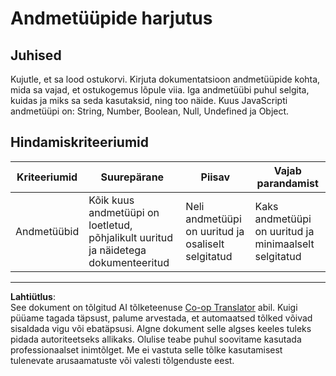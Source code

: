 <!--
CO_OP_TRANSLATOR_METADATA:
{
  "original_hash": "de0ec12c337394806425c7fd2f003b62",
  "translation_date": "2025-10-11T11:43:03+00:00",
  "source_file": "2-js-basics/1-data-types/assignment.md",
  "language_code": "et"
}
-->
# Andmetüüpide harjutus

## Juhised

Kujutle, et sa lood ostukorvi. Kirjuta dokumentatsioon andmetüüpide kohta, mida sa vajad, et ostukogemus lõpule viia. Iga andmetüübi puhul selgita, kuidas ja miks sa seda kasutaksid, ning too näide. Kuus JavaScripti andmetüüpi on: String, Number, Boolean, Null, Undefined ja Object.

## Hindamiskriteeriumid

Kriteeriumid | Suurepärane | Piisav | Vajab parandamist
--- | --- | --- | --- |
Andmetüübid | Kõik kuus andmetüüpi on loetletud, põhjalikult uuritud ja näidetega dokumenteeritud | Neli andmetüüpi on uuritud ja osaliselt selgitatud | Kaks andmetüüpi on uuritud ja minimaalselt selgitatud |

---

**Lahtiütlus**:  
See dokument on tõlgitud AI tõlketeenuse [Co-op Translator](https://github.com/Azure/co-op-translator) abil. Kuigi püüame tagada täpsust, palume arvestada, et automaatsed tõlked võivad sisaldada vigu või ebatäpsusi. Algne dokument selle algses keeles tuleks pidada autoriteetseks allikaks. Olulise teabe puhul soovitame kasutada professionaalset inimtõlget. Me ei vastuta selle tõlke kasutamisest tulenevate arusaamatuste või valesti tõlgenduste eest.